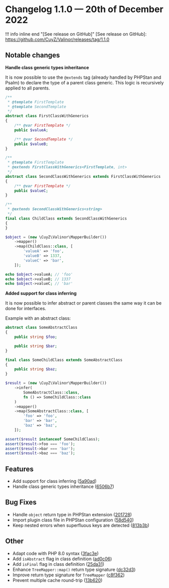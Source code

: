 # Changelog 1.1.0 — 20th of December 2022

!!! info inline end "[See release on GitHub]"
    [See release on GitHub]: https://github.com/CuyZ/Valinor/releases/tag/1.1.0

## Notable changes

**Handle class generic types inheritance**

It is now possible to use the `@extends` tag (already handled by PHPStan and
Psalm) to declare the type of a parent class generic. This logic is recursively
applied to all parents.

```php
/**
 * @template FirstTemplate
 * @template SecondTemplate
 */
abstract class FirstClassWithGenerics
{
    /** @var FirstTemplate */
    public $valueA;

    /** @var SecondTemplate */
    public $valueB;
}

/**
 * @template FirstTemplate
 * @extends FirstClassWithGenerics<FirstTemplate, int>
 */
abstract class SecondClassWithGenerics extends FirstClassWithGenerics
{
    /** @var FirstTemplate */
    public $valueC;
}

/**
 * @extends SecondClassWithGenerics<string>
 */
final class ChildClass extends SecondClassWithGenerics
{
}

$object = (new \CuyZ\Valinor\MapperBuilder())
    ->mapper()
    ->map(ChildClass::class, [
        'valueA' => 'foo',
        'valueB' => 1337,
        'valueC' => 'bar',
    ]);

echo $object->valueA; // 'foo'
echo $object->valueB; // 1337
echo $object->valueC; // 'bar'
```

**Added support for class inferring**

It is now possible to infer abstract or parent classes the same way it
can be done for interfaces.

Example with an abstract class:

```php
abstract class SomeAbstractClass
{
    public string $foo;

    public string $bar;
}

final class SomeChildClass extends SomeAbstractClass
{
    public string $baz;
}

$result = (new \CuyZ\Valinor\MapperBuilder())
    ->infer(
        SomeAbstractClass::class,
        fn () => SomeChildClass::class
    )
    ->mapper()
    ->map(SomeAbstractClass::class, [
        'foo' => 'foo',
        'bar' => 'bar',
        'baz' => 'baz',
    ]);

assert($result instanceof SomeChildClass);
assert($result->foo === 'foo');
assert($result->bar === 'bar');
assert($result->baz === 'baz');
```

## Features

* Add support for class inferring ([5a90ad](https://github.com/CuyZ/Valinor/commit/5a90ad49504d72a21d0387a35b9514571d463bdd))
* Handle class generic types inheritance ([6506b7](https://github.com/CuyZ/Valinor/commit/6506b73f7520450990f6c6ce166af6fc315249b4))

## Bug Fixes

* Handle `object` return type in PHPStan extension ([201728](https://github.com/CuyZ/Valinor/commit/201728a09c400ed3b6e55726ea7bf41fb3407497))
* Import plugin class file in PHPStan configuration ([58d540](https://github.com/CuyZ/Valinor/commit/58d54013716dc67ac27fe2117f481de496c1b148))
* Keep nested errors when superfluous keys are detected ([813b3b](https://github.com/CuyZ/Valinor/commit/813b3b4bdf62b739e0c3b5558327ddae9cce6bcc))

## Other

* Adapt code with PHP 8.0 syntax ([3fac3e](https://github.com/CuyZ/Valinor/commit/3fac3e54089b5d37aab07c24aaccbfa7f8dfd76e))
* Add `isAbstract` flag in class definition ([ad0c06](https://github.com/CuyZ/Valinor/commit/ad0c06b848920791f6eaf19e2aae09c610147ccb))
* Add `isFinal` flag in class definition ([25da31](https://github.com/CuyZ/Valinor/commit/25da31e4314eca800b52df933825716fba56b5bf))
* Enhance `TreeMapper::map()` return type signature ([dc32d3](https://github.com/CuyZ/Valinor/commit/dc32d3e1d5b26ea175a01c88eba14549afc53abe))
* Improve return type signature for `TreeMapper` ([c8f362](https://github.com/CuyZ/Valinor/commit/c8f36217dbf242c6dd5917a54655b75bccc0bbf3))
* Prevent multiple cache round-trip ([13b620](https://github.com/CuyZ/Valinor/commit/13b6205c77a3aaac9d2d24b4045ea797afe8a68e))
